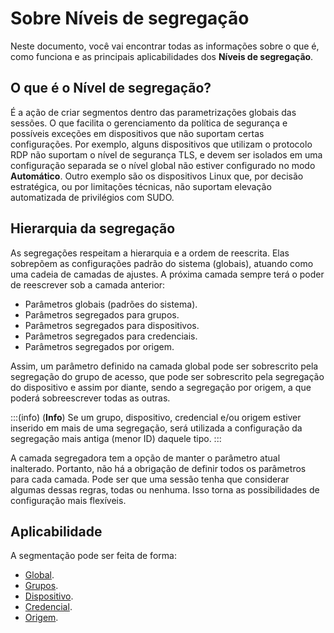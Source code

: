 # Sobre Níveis de segregação

Neste documento, você vai encontrar todas as informações sobre o que é, como funciona e as principais aplicabilidades dos **Níveis de segregação**.

## O que é o Nível de segregação?
É a ação de criar segmentos dentro das parametrizações globais das sessões. O que facilita o gerenciamento da política de segurança e possíveis exceções em dispositivos que não suportam certas configurações.
Por exemplo, alguns dispositivos que utilizam o protocolo RDP não suportam o nível de segurança TLS, e devem ser isolados em uma configuração separada se o nível global não estiver configurado no modo **Automático**. Outro exemplo são os dispositivos Linux que, por decisão estratégica, ou por limitações técnicas, não suportam elevação automatizada de privilégios com SUDO.

## Hierarquia da segregação
As segregações respeitam a hierarquia e a ordem de reescrita. Elas sobrepõem as configurações padrão do sistema (globais), atuando como uma cadeia de camadas de ajustes. A próxima camada sempre terá o poder de reescrever sob a camada anterior:

* Parâmetros globais (padrões do sistema).
* Parâmetros segregados para grupos.
* Parâmetros segregados para dispositivos.
* Parâmetros segregados para credenciais.
* Parâmetros segregados por origem.

Assim, um parâmetro definido na camada global pode ser sobrescrito pela segregação do grupo de acesso, que pode ser sobrescrito pela segregação do dispositivo e assim por diante, sendo a segregação por origem, a que poderá sobreescrever todas as outras.

:::(info) (**Info**)
Se um grupo, dispositivo, credencial e/ou origem estiver inserido em mais de uma segregação, será utilizada a configuração da segregação mais antiga (menor ID) daquele tipo.
:::

A camada segregadora tem a opção de manter o parâmetro atual inalterado. Portanto, não há a obrigação de definir todos os parâmetros para cada camada. Pode ser que uma sessão tenha que considerar algumas dessas regras, todas ou nenhuma. Isso torna as possibilidades de configuração mais flexíveis.

## Aplicabilidade
A segmentação pode ser feita de forma: 

* [Global](/v3-33/docs/pt/pam-session-configure-remote-session-proxy).
* [Grupos](/v3-33/docs/pt/pam-session-create-segregation-group).
* [Dispositivo](/v3-33/docs/pt/pam-session-create-segregation-device).
* [Credencial](/v3-33/docs/pt/pam-session-create-segregation-credentials).
* [Origem](/v3-33/docs/pt/pam-session-create-segregation-origin).
